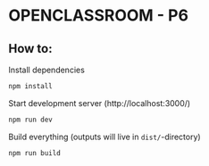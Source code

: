 # OPENCLASSROOM - P6

## How to:

Install dependencies

```sh
npm install
```

Start development server (http://localhost:3000/)

```sh
npm run dev
```

Build everything (outputs will live in `dist/`-directory)

```sh
npm run build
```
